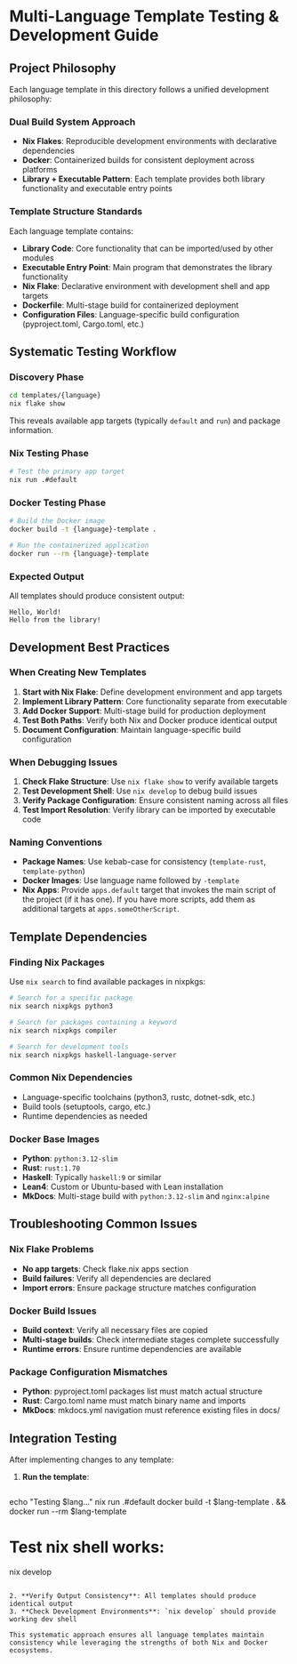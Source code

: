 # Multi-Language Template Testing & Development Guide

## Project Philosophy

Each language template in this directory follows a unified development philosophy:

### Dual Build System Approach
- **Nix Flakes**: Reproducible development environments with declarative dependencies
- **Docker**: Containerized builds for consistent deployment across platforms
- **Library + Executable Pattern**: Each template provides both library functionality and executable entry points

### Template Structure Standards
Each language template contains:
- **Library Code**: Core functionality that can be imported/used by other modules
- **Executable Entry Point**: Main program that demonstrates the library functionality
- **Nix Flake**: Declarative environment with development shell and app targets
- **Dockerfile**: Multi-stage build for containerized deployment
- **Configuration Files**: Language-specific build configuration (pyproject.toml, Cargo.toml, etc.)

## Systematic Testing Workflow

### Discovery Phase
```bash
cd templates/{language}
nix flake show
```
This reveals available app targets (typically `default` and `run`) and package information.

### Nix Testing Phase
```bash
# Test the primary app target
nix run .#default
```

### Docker Testing Phase
```bash
# Build the Docker image
docker build -t {language}-template .

# Run the containerized application
docker run --rm {language}-template
```

### Expected Output
All templates should produce consistent output:
```
Hello, World!
Hello from the library!
```

## Development Best Practices

### When Creating New Templates
1. **Start with Nix Flake**: Define development environment and app targets
2. **Implement Library Pattern**: Core functionality separate from executable
3. **Add Docker Support**: Multi-stage build for production deployment
4. **Test Both Paths**: Verify both Nix and Docker produce identical output
5. **Document Configuration**: Maintain language-specific build configuration

### When Debugging Issues
1. **Check Flake Structure**: Use `nix flake show` to verify available targets
2. **Test Development Shell**: Use `nix develop` to debug build issues
3. **Verify Package Configuration**: Ensure consistent naming across all files
4. **Test Import Resolution**: Verify library can be imported by executable code

### Naming Conventions
- **Package Names**: Use kebab-case for consistency (`template-rust`, `template-python`)
- **Docker Images**: Use language name followed by `-template`
- **Nix Apps**: Provide `apps.default` target that invokes the main script of the project (if it has one). If you have more scripts, add them as additional targets at `apps.someOtherScript`.

## Template Dependencies

### Finding Nix Packages
Use `nix search` to find available packages in nixpkgs:
```bash
# Search for a specific package
nix search nixpkgs python3

# Search for packages containing a keyword
nix search nixpkgs compiler

# Search for development tools
nix search nixpkgs haskell-language-server
```

### Common Nix Dependencies
- Language-specific toolchains (python3, rustc, dotnet-sdk, etc.)
- Build tools (setuptools, cargo, etc.)
- Runtime dependencies as needed

### Docker Base Images
- **Python**: `python:3.12-slim`
- **Rust**: `rust:1.70`
- **Haskell**: Typically `haskell:9` or similar
- **Lean4**: Custom or Ubuntu-based with Lean installation
- **MkDocs**: Multi-stage build with `python:3.12-slim` and `nginx:alpine`

## Troubleshooting Common Issues

### Nix Flake Problems
- **No app targets**: Check flake.nix apps section
- **Build failures**: Verify all dependencies are declared
- **Import errors**: Ensure package structure matches configuration

### Docker Build Issues
- **Build context**: Verify all necessary files are copied
- **Multi-stage builds**: Check intermediate stages complete successfully
- **Runtime errors**: Ensure runtime dependencies are available

### Package Configuration Mismatches
- **Python**: pyproject.toml packages list must match actual structure
- **Rust**: Cargo.toml name must match binary name and imports
- **MkDocs**: mkdocs.yml navigation must reference existing files in docs/

## Integration Testing

After implementing changes to any template:

1. **Run the template**:
   ```bash
  echo "Testing $lang..."
  nix run .#default
  docker build -t $lang-template . && docker run --rm $lang-template
  # Test nix shell works:
  nix develop
   ```

2. **Verify Output Consistency**: All templates should produce identical output
3. **Check Development Environments**: `nix develop` should provide working dev shell

This systematic approach ensures all language templates maintain consistency while leveraging the strengths of both Nix and Docker ecosystems.
